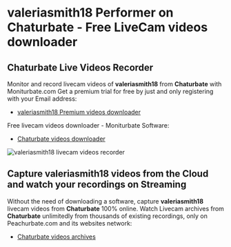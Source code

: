 # valeriasmith18 Performer on Chaturbate - Free LiveCam videos downloader

## Chaturbate Live Videos Recorder

Monitor and record livecam videos of **valeriasmith18** from **Chaturbate** with Moniturbate.com
Get a premium trial for free by just and only registering with your Email address:
* [valeriasmith18 Premium videos downloader](https://moniturbate.com/request-demo-licence-key.html)

Free livecam videos downloader - Moniturbate Software:
* [Chaturbate videos downloader](https://moniturbate.com/moniturbate-download-software.html)

![valeriasmith18 livecam videos recorder](https://peachurnet.com/templates/moniturbate-software.png)


## Capture valeriasmith18 videos from the Cloud and watch your recordings on Streaming

Without the need of downloading a software, capture **valeriasmith18** livecam videos from **Chaturbate** 100% online.
Watch Livecam archives from **Chaturbate** unlimitedly from thousands of existing recordings, only on Peachurbate.com and its websites network:
* [Chaturbate videos archives](https://peachurnet.com/)